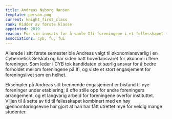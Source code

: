 ```yaml
---
title: Andreas Nyborg Hansen
template: person.pug
current: knight_first_class
rank: Ridder av første klasse
appointed: 2019
reason: For sin innsats for å samle Ifi-foreningene i et fellesskapet tildeles tittelen Ridder av førsate klasse av Hennes Majestet Keiserpingvinen den Fornemmes orden til Andreas Nyborg Hansen.
associations: cyb, fu, fui
---
```


Allerede i sitt første semester ble Andreas valgt til økonomiansvarlig i en Cybernetisk Selskab og har siden hatt hovedansvaret for økonomi i flere foreninger. Som leder i CYB tok kandidaten et særlig ansvar for å bedre forholdet mellom foreningene på Ifi, og viste et stort engasjement for foreningslivet som en helhet.

Eksempler på Andreas sitt brennende engasjement er bistand til nye foreninger under etablering; å ofte stille opp for andre foreningers arrangement, og et langvarig arbeid for foreningene overfor instituttet. Viljen til å sette av tid til fellesskapet kombinert med en høy gjennomføringsevne har gjort at han har fått utrettet mye for veldig mange studenter.